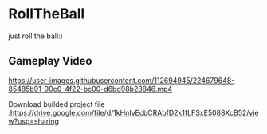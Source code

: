 # RollTheBall

just roll the ball:)
## Gameplay Video



https://user-images.githubusercontent.com/112694945/224679648-85485b91-90c0-4f22-bc00-d6bd98b28846.mp4

Download builded project file :https://drive.google.com/file/d/1kHnIvEcbCRAbfD2k1fLFSxE5088XcB52/view?usp=sharing
